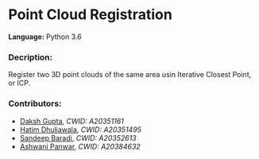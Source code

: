 # Point Cloud Registration

**Language:** Python 3.6

### Decription:

Register two 3D point clouds of the same area usin Iterative Closest Point, or ICP.

### Contributors:
- [Daksh Gupta](https://github.com/dakshaau), *CWID: A20351161*
- [Hatim Dhuliawala](https://github.com/hatimsdhuliawala), *CWID: A20351495*
- [Sandeep Baradi](https://github.com/sandeep-17IIT), *CWID: A20352613*
- [Ashwani Panwar](https://github.com/), *CWID: A20384632*